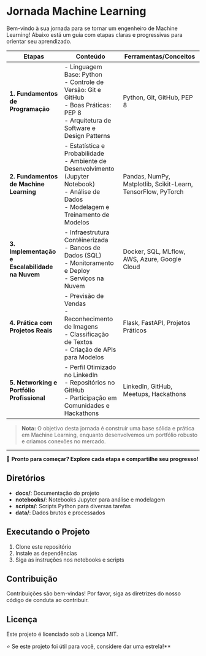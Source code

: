 # Jornada Machine Learning  
Bem-vindo à sua jornada para se tornar um engenheiro de Machine Learning! Abaixo está um guia com etapas claras e progressivas para orientar seu aprendizado.  

| **Etapas**                  | **Conteúdo**                                                                                 | **Ferramentas/Conceitos**                                                                 |
|-----------------------------|---------------------------------------------------------------------------------------------|------------------------------------------------------------------------------------------|
| **1. Fundamentos de Programação** | - Linguagem Base: Python<br> - Controle de Versão: Git e GitHub<br> - Boas Práticas: PEP 8<br> - Arquitetura de Software e Design Patterns | Python, Git, GitHub, PEP 8                                                              |
| **2. Fundamentos de Machine Learning** | - Estatística e Probabilidade<br> - Ambiente de Desenvolvimento (Jupyter Notebook)<br> - Análise de Dados<br> - Modelagem e Treinamento de Modelos | Pandas, NumPy, Matplotlib, Scikit-Learn, TensorFlow, PyTorch                            |
| **3. Implementação e Escalabilidade na Nuvem** | - Infraestrutura Contêinerizada<br> - Bancos de Dados (SQL)<br> - Monitoramento e Deploy<br> - Serviços na Nuvem | Docker, SQL, MLflow, AWS, Azure, Google Cloud                                           |
| **4. Prática com Projetos Reais**   | - Previsão de Vendas<br> - Reconhecimento de Imagens<br> - Classificação de Textos<br> - Criação de APIs para Modelos | Flask, FastAPI, Projetos Práticos                                                       |
| **5. Networking e Portfólio Profissional** | - Perfil Otimizado no LinkedIn<br> - Repositórios no GitHub<br> - Participação em Comunidades e Hackathons | LinkedIn, GitHub, Meetups, Hackathons                                                   |

> **Nota:** O objetivo desta jornada é construir uma base sólida e prática em Machine Learning, enquanto desenvolvemos um portfólio robusto e criamos conexões no mercado.

---

🚀 **Pronto para começar? Explore cada etapa e compartilhe seu progresso!**


## Diretórios
- **docs/**: Documentação do projeto
- **notebooks/**: Notebooks Jupyter para análise e modelagem
- **scripts/**: Scripts Python para diversas tarefas
- **data/**: Dados brutos e processados

## Executando o Projeto
1. Clone este repositório
2. Instale as dependências
3. Siga as instruções nos notebooks e scripts

## Contribuição
Contribuições são bem-vindas! Por favor, siga as diretrizes do nosso código de conduta ao contribuir.

## Licença
Este projeto é licenciado sob a Licença MIT.

⭐ Se este projeto foi útil para você, considere dar uma estrela!**
